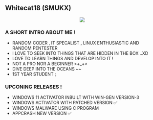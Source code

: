 ## Whitecat18 (SMUKX)

<center><image src="https://raw.githubusercontent.com/Whitecat18/Whitecat18/main/files/Mainbanner.png"></center>

### A SHORT INTRO ABOUT ME ! 

- RANDOM CODER , IT SPECALIST , LINUX ENTHUSIASTIC AND RANDOM PENTESTER
- I LOVE TO SEEK INTO THINGS THAT ARE HIDDEN IN THE BOX ..XD
- LOVE TO LEARN THINGS AND DEVELOP INTO IT !
- NOT A PRO NOR A BEGINNER >+_+<
- DIVE DEEP INTO THE OCEANS ~~
- 1ST YEAR STUDENT ;

<!---
Whitecat18/Whitecat18 is a ✨ special ✨ repository because its `README.md` (this file) appears on your GitHub profile.
You can click the Preview link to take a look at your changes.
--->


### UPCONING RELEASES !

* WINDOWS 11 ACTIVATOR INBUILT WITH WIN-GEN VERSION-3
* WINDOWS ACTIVATOR WITH PATCHED VERSION ✅
* WINDOWS MALWARE USING C PROGRAM 
* APPCRASH NEW VERSION ✅




